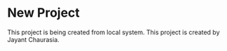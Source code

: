 # New Project 

This project is being created from local system.
This project is created by Jayant Chaurasia.